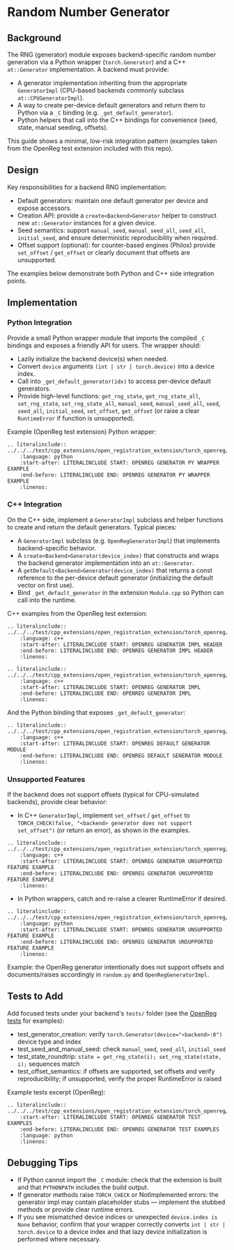 # Random Number Generator

## Background

The RNG (generator) module exposes backend-specific random number generation via a Python wrapper (`torch.Generator`) and a C++ `at::Generator` implementation. A backend must provide:

- A generator implementation inheriting from the appropriate `GeneratorImpl` (CPU-based backends commonly subclass `at::CPUGeneratorImpl`).
- A way to create per-device default generators and return them to Python via a `_C` binding (e.g. `_get_default_generator`).
- Python helpers that call into the C++ bindings for convenience (seed, state, manual seeding, offsets).

This guide shows a minimal, low-risk integration pattern (examples taken from the OpenReg test extension included with this repo).

## Design

Key responsibilities for a backend RNG implementation:

- Default generators: maintain one default generator per device and expose accessors.
- Creation API: provide a `create<Backend>Generator` helper to construct new `at::Generator` instances for a given device.
- Seed semantics: support `manual_seed`, `manual_seed_all`, `seed_all`, `initial_seed`, and ensure deterministic reproducibility when required.
- Offset support (optional): for counter-based engines (Philox) provide `set_offset` / `get_offset` or clearly document that offsets are unsupported.

The examples below demonstrate both Python and C++ side integration points.

## Implementation

### Python Integration

Provide a small Python wrapper module that imports the compiled `_C` bindings and exposes a friendly API for users. The wrapper should:

- Lazily initialize the backend device(s) when needed.
- Convert `device` arguments `(int | str | torch.device)` into a device index.
- Call into `_get_default_generator(idx)` to access per-device default generators.
- Provide high-level functions: `get_rng_state`, `get_rng_state_all`, `set_rng_state`, `set_rng_state_all`, `manual_seed`, `manual_seed_all`, `seed`, `seed_all`, `initial_seed`, `set_offset`, `get_offset` (or raise a clear `RuntimeError` if function is unsupported).

Example (OpenReg test extension) Python wrapper:

```{eval-rst}
.. literalinclude:: ../../../test/cpp_extensions/open_registration_extension/torch_openreg/torch_openreg/openreg/random.py
    :language: python
    :start-after: LITERALINCLUDE START: OPENREG GENERATOR PY WRAPPER EXAMPLE
    :end-before: LITERALINCLUDE END: OPENREG GENERATOR PY WRAPPER EXAMPLE
    :linenos:
```

### C++ Integration

On the C++ side, implement a `GeneratorImpl` subclass and helper functions to create and return the default generators. Typical pieces:

- A `GeneratorImpl` subclass (e.g. `OpenRegGeneratorImpl`) that implements backend-specific behavior.
- A `create<Backend>Generator(device_index)` that constructs and wraps the backend generator implementation into an `at::Generator`.
- A `getDefault<Backend>Generator(device_index)` that returns a const reference to the per-device default generator (initializing the default vector on first use).
- Bind `_get_default_generator` in the extension `Module.cpp` so Python can call into the runtime.

C++ examples from the OpenReg test extension:

```{eval-rst}
.. literalinclude:: ../../../test/cpp_extensions/open_registration_extension/torch_openreg/csrc/runtime/OpenRegGenerator.h
    :language: c++
    :start-after: LITERALINCLUDE START: OPENREG GENERATOR IMPL HEADER
    :end-before: LITERALINCLUDE END: OPENREG GENERATOR IMPL HEADER
    :linenos:
```

```{eval-rst}
.. literalinclude:: ../../../test/cpp_extensions/open_registration_extension/torch_openreg/csrc/runtime/OpenRegGenerator.cpp
    :language: c++
    :start-after: LITERALINCLUDE START: OPENREG GENERATOR IMPL
    :end-before: LITERALINCLUDE END: OPENREG GENERATOR IMPL
    :linenos:
```

And the Python binding that exposes `_get_default_generator`:

```{eval-rst}
.. literalinclude:: ../../../test/cpp_extensions/open_registration_extension/torch_openreg/torch_openreg/csrc/Module.cpp
    :language: c++
    :start-after: LITERALINCLUDE START: OPENREG DEFAULT GENERATOR MODULE
    :end-before: LITERALINCLUDE END: OPENREG DEFAULT GENERATOR MODULE
    :linenos:
```

### Unsupported Features

If the backend does not support offsets (typical for CPU-simulated backends), provide clear behavior:

- In C++ `GeneratorImpl`, implement `set_offset` / `get_offset` to `TORCH_CHECK(false, "<backend> generator does not support set_offset")` (or return an error), as shown in the examples.

```{eval-rst}
.. literalinclude:: ../../../test/cpp_extensions/open_registration_extension/torch_openreg/csrc/runtime/OpenRegGenerator.cpp
    :language: c++
    :start-after: LITERALINCLUDE START: OPENREG GENERATOR UNSUPPORTED FEATURE EXAMPLE
    :end-before: LITERALINCLUDE END: OPENREG GENERATOR UNSUPPORTED FEATURE EXAMPLE
    :linenos:
```
- In Python wrappers, catch and re-raise a clearer RuntimeError if desired.

```{eval-rst}
.. literalinclude:: ../../../test/cpp_extensions/open_registration_extension/torch_openreg/torch_openreg/openreg/random.py
    :language: python
    :start-after: LITERALINCLUDE START: OPENREG GENERATOR UNSUPPORTED FEATURE EXAMPLE
    :end-before: LITERALINCLUDE END: OPENREG GENERATOR UNSUPPORTED FEATURE EXAMPLE
    :linenos:
```

Example: the OpenReg generator intentionally does not support offsets and documents/raises accordingly in `random.py` and `OpenRegGeneratorImpl`.

## Tests to Add

Add focused tests under your backend's `tests/` folder (see the [OpenReg tests](https://github.com/pytorch/pytorch/blob/main/test/cpp_extensions/open_registration_extension/torch_openreg/tests) for examples):

- test_generator_creation: verify `torch.Generator(device="<backend>:0")` device type and index
- test_seed_and_manual_seed: check `manual_seed`, `seed_all`, `initial_seed`
- test_state_roundtrip: `state = get_rng_state(i); set_rng_state(state, i);` sequences match
- test_offset_semantics: if offsets are supported, set offsets and verify reproducibility; if unsupported, verify the proper RuntimeError is raised

Example tests excerpt (OpenReg):

```{eval-rst}
.. literalinclude:: ../../../test/cpp_extensions/open_registration_extension/torch_openreg/tests/test_rng.py
    :start-after: LITERALINCLUDE START: OPENREG GENERATOR TEST EXAMPLES
    :end-before: LITERALINCLUDE END: OPENREG GENERATOR TEST EXAMPLES
    :language: python
    :linenos:
```

## Debugging Tips

- If Python cannot import the `_C` module: check that the extension is built and that `PYTHONPATH` includes the build output.
- If generator methods raise `TORCH_CHECK` or NotImplemented errors: the generator impl may contain placeholder stubs — implement the stubbed methods or provide clear runtime errors.
- If you see mismatched device indices or unexpected `device.index is None` behavior, confirm that your wrapper correctly converts `int | str | torch.device` to a device index and that lazy device initialization is performed where necessary.